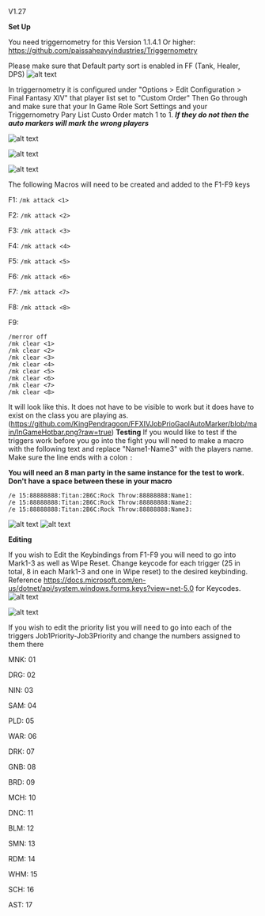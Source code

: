 V1.27

**Set Up**

You need triggernometry for this Version 1.1.4.1 Or higher: https://github.com/paissaheavyindustries/Triggernometry

Please make sure that Default party sort is enabled in FF (Tank, Healer, DPS)
![alt text](https://github.com/KingPendragoon/FFXIVJobPrioGaolAutoMarker/blob/main/PartySortInGame.png?raw=true)

In triggernometry it is configured under "Options > Edit Configuration > Final Fantasy XIV" that player list set to "Custom Order" Then Go through and make sure that your In Game Role Sort Settings and your Triggernometry Pary List Custo Order match 1 to 1.  ***If they do not then the auto markers will mark the wrong players***


 ![alt text](https://github.com/KingPendragoon/FFXIVJobPrioGaolAutoMarker/blob/main/PartyListTriggerStep1.png?raw=true)
 
 ![alt text](https://github.com/KingPendragoon/FFXIVJobPrioGaolAutoMarker/blob/main/PartyListTriggerStep2.png?raw=true)
 
 ![alt text](https://github.com/KingPendragoon/FFXIVJobPrioGaolAutoMarker/blob/main/PartyListTriggerStep3.png?raw=true)
 

The following Macros will need to be created and added to the F1-F9 keys

F1: `/mk attack <1>`

F2: `/mk attack <2>`

F3: `/mk attack <3>`

F4: `/mk attack <4>`

F5: `/mk attack <5>`

F6: `/mk attack <6>`

F7: `/mk attack <7>`

F8: `/mk attack <8>`



F9:
````
/merror off
/mk clear <1>
/mk clear <2>
/mk clear <3>
/mk clear <4>
/mk clear <5>
/mk clear <6>
/mk clear <7>
/mk clear <8>
````
It will look like this.  It does not have to be visible to work but it does have to exist on the class you are playing as. 
(https://github.com/KingPendragoon/FFXIVJobPrioGaolAutoMarker/blob/main/InGameHotbar.png?raw=true)
**Testing**
If you would like to test if the triggers work before you go into the fight you will need to make a macro with the following text and replace "Name1-Name3" with the players name.  Make sure the line ends with a colon `:`

**You will need an 8 man party in the same instance for the test to work. Don't have a space between these in your macro**

````
/e 15:88888888:Titan:2B6C:Rock Throw:88888888:Name1:
/e 15:88888888:Titan:2B6C:Rock Throw:88888888:Name2:
/e 15:88888888:Titan:2B6C:Rock Throw:88888888:Name3:
````

![alt text](https://github.com/KingPendragoon/FFXIVJobPrioGaolAutoMarker/blob/main/TestMacroImg.png?raw=true) ![alt text](https://github.com/KingPendragoon/FFXIVJobPrioGaolAutoMarker/blob/main/macroImage2.png?raw=true)

**Editing**

If you wish to Edit the Keybindings from F1-F9 you will need to go into Mark1-3 as well as Wipe Reset. Change keycode for each trigger (25 in total, 8 in each Mark1-3 and one in Wipe reset) to the desired keybinding. Reference https://docs.microsoft.com/en-us/dotnet/api/system.windows.forms.keys?view=net-5.0 for Keycodes.
![alt text](https://github.com/KingPendragoon/FFXIVJobPrioGaolAutoMarker/blob/main/HowToEditKeybinding.png?raw=true)

![alt text](https://github.com/KingPendragoon/FFXIVJobPrioGaolAutoMarker/blob/main/WipeResetMarker.png?raw=true)

If you wish to edit the priority list you will need to go into each of the triggers 
Job1Priority-Job3Priority and change the numbers assigned to them there
  
MNK: 01

DRG: 02
 
NIN: 03 
 
SAM: 04 
 
PLD: 05 
 
WAR: 06 
 
DRK: 07 
 
GNB: 08  

BRD: 09 
 
MCH: 10 
 
DNC: 11 
 
BLM: 12 
 
SMN: 13 
 
RDM: 14 
 
WHM: 15 
 
SCH: 16 
 
AST: 17

